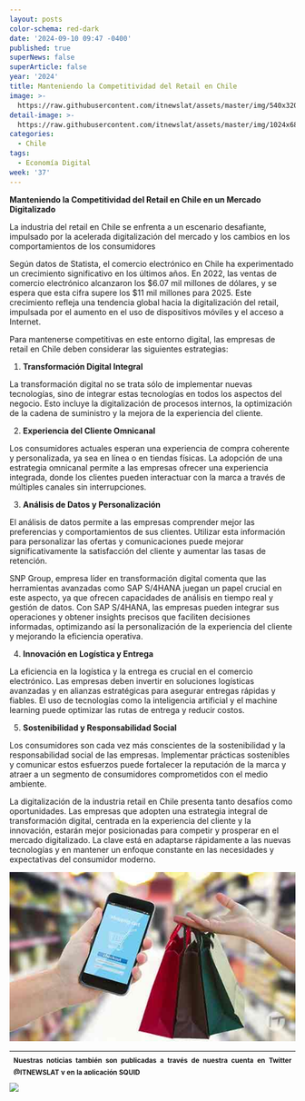 ```yaml
---
layout: posts
color-schema: red-dark
date: '2024-09-10 09:47 -0400'
published: true
superNews: false
superArticle: false
year: '2024'
title: Manteniendo la Competitividad del Retail en Chile
image: >-
  https://raw.githubusercontent.com/itnewslat/assets/master/img/540x320/Retail-p.jpg
detail-image: >-
  https://raw.githubusercontent.com/itnewslat/assets/master/img/1024x680/Retail-g.jpg
categories:
  - Chile
tags:
  - Economía Digital
week: '37'
---
```

**Manteniendo la Competitividad del Retail en Chile en un Mercado Digitalizado**

La industria del retail en Chile se enfrenta a un escenario desafiante, impulsado por la acelerada digitalización del mercado y los cambios en los comportamientos de los consumidores

Según datos de Statista, el comercio electrónico en Chile ha experimentado un crecimiento significativo en los últimos años. En 2022, las ventas de comercio electrónico alcanzaron los $6.07 mil millones de dólares, y se espera que esta cifra supere los $11 mil millones para 2025. Este crecimiento refleja una tendencia global hacia la digitalización del retail, impulsada por el aumento en el uso de dispositivos móviles y el acceso a Internet.

Para mantenerse competitivas en este entorno digital, las empresas de retail en Chile deben considerar las siguientes estrategias:

1. **Transformación Digital Integral**

La transformación digital no se trata sólo de implementar nuevas tecnologías, sino de integrar estas tecnologías en todos los aspectos del negocio. Esto incluye la digitalización de procesos internos, la optimización de la cadena de suministro y la mejora de la experiencia del cliente.

2. **Experiencia del Cliente Omnicanal**

Los consumidores actuales esperan una experiencia de compra coherente y personalizada, ya sea en línea o en tiendas físicas. La adopción de una estrategia omnicanal permite a las empresas ofrecer una experiencia integrada, donde los clientes pueden interactuar con la marca a través de múltiples canales sin interrupciones.

3. **Análisis de Datos y Personalización**

El análisis de datos permite a las empresas comprender mejor las preferencias y comportamientos de sus clientes. Utilizar esta información para personalizar las ofertas y comunicaciones puede mejorar significativamente la satisfacción del cliente y aumentar las tasas de retención. 

SNP Group, empresa líder en transformación digital comenta que las herramientas avanzadas como SAP S/4HANA juegan un papel crucial en este aspecto, ya que ofrecen capacidades de análisis en tiempo real y gestión de datos. Con SAP S/4HANA, las empresas pueden integrar sus operaciones y obtener insights precisos que faciliten decisiones informadas, optimizando así la personalización de la experiencia del cliente y mejorando la eficiencia operativa.

4. **Innovación en Logística y Entrega**

La eficiencia en la logística y la entrega es crucial en el comercio electrónico. Las empresas deben invertir en soluciones logísticas avanzadas y en alianzas estratégicas para asegurar entregas rápidas y fiables. El uso de tecnologías como la inteligencia artificial y el machine learning puede optimizar las rutas de entrega y reducir costos.

5. **Sostenibilidad y Responsabilidad Social**

Los consumidores son cada vez más conscientes de la sostenibilidad y la responsabilidad social de las empresas. Implementar prácticas sostenibles y comunicar estos esfuerzos puede fortalecer la reputación de la marca y atraer a un segmento de consumidores comprometidos con el medio ambiente.

La digitalización de la industria retail en Chile presenta tanto desafíos como oportunidades. Las empresas que adopten una estrategia integral de transformación digital, centrada en la experiencia del cliente y la innovación, estarán mejor posicionadas para competir y prosperar en el mercado digitalizado. La clave está en adaptarse rápidamente a las nuevas tecnologías y en mantener un enfoque constante en las necesidades y expectativas del consumidor moderno.

![](https://raw.githubusercontent.com/itnewslat/assets/master/img/540x320/Retail-p.jpg)

<table style="height: 42px;" width="569">
<tbody>
<tr>
<td style="text-align: justify;"><sub><strong>Nuestras noticias también son publicadas a través de nuestra cuenta en Twitter <a href="https://twitter.com/itnewslat?lang=es">@ITNEWSLAT</a> y en la aplicación <a href="https://squidapp.co/en/">SQUID</a></strong></sub></td>
</tr>
</tbody>
</table>

<img src="https://tracker.metricool.com/c3po.jpg?hash=56f88a41e39ab42c063cc51676587a04"/>